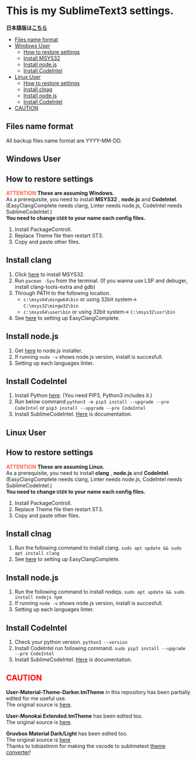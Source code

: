 # This is my SublimeText3 settings.

__日本語版は[こちら](/README.jp.md)__


- [Files name format](#user-content-files-name-format)
- [Windows User](#user-content-windows-user)
	- [How to restore settings](#user-content-how-to-restore-settings)
	- [Install MSYS32](#user-content-install-msys32)
	- [Install node.js](#user-content-install-nodejs)
	- [Install CodeIntel](#user-content-install-codeintel)
- [Linux User](#user-content-linux-user)
	- [How to restore settings](#user-content-how-to-restore-settings-1)
	- [Install clnag](#user-content-install-clnag)
	- [Install node.js](#user-content-install-nodejs-1)
	- [Install CodeIntel](#user-content-install-codeintel-1)
- [CAUTION](#user-content-caution)

<a id="user-content-files-name-format"></a>
Files name format
-------------------------
All backup files name format are YYYY-MM-DD.


<a id="user-content-windows-user"></a>
Windows User
---------------------
<a id="user-content-how-to-restore-settings"></a>
How to restore settings
-------------------------
<font color="Tomato">__ATTENTION__</font> __These are assuming Windows.__  
As a prerequisite, you need to install __MSYS32__ , __node.js__ and __CodeIntel__.  
(EasyClangComplete needs clang, Linter needs node.js, CodeIntel needs SublimeCodeIntel.)  
__You need to change `USER` to your name each config files.__

1. Install PackageControll.
2. Replace Theme file then restart ST3.
3. Copy and paste other files.

<a id="user-content-install-msys32"></a>
Install clang
-------------------------
1. Click [here](https://www.msys2.org/) to install MSYS32.
2. Run ``pacman -Syu`` from the terminal. (If you wanna use LSP and debuger, install clang-tools-extra and gdb)
3. Through PATH to the following location.
	* ``c:\msys64\mingw64\bin`` or using 32bit system-> ``C:\msys32\mingw32\bin``
	* ``c:\msys64\user\bin`` or using 32bit system-> ``C:\msys32\usr\bin``
4. See [here](https://packagecontrol.io/packages/EasyClangComplete) to setting up EasyClangComplete.

<a id="user-content-install-nodejs"></a>
Install node.js
----------------------
1. Get [here](https://nodejs.org/) to node.js installer.
2. If running ``node -v`` shows node.js version, install is succesfull.
3. Setting up each languages linter.

<a id="user-content-install-codeintel"></a>
Install CodeIntel
----------------------
1. Install Python [here](https://www.python.org/). (You need PIP3, Python3 includes it.)
2. Run below command ``python3 -m pip3 install --upgrade --pre CodeIntel`` or ``pip3 install --upgrade --pre CodeIntel``
3. Install SublimeCodeIntel. [Here](https://github.com/SublimeCodeIntel/SublimeCodeIntel) is documentation.


<a id="user-content-linux-user"></a>
Linux User
---------------
<a id="user-content-how-to-restore-settings-1"></a>
How to restore settings
--------------------------
<font color="Tomato">__ATTENTION__</font> __These are assuming Linux.__  
As a prerequisite, you need to install __clang__ , __node.js__ and __CodeIntel__.  
(EasyClangComplete needs clang, Linter needs node.js, CodeIntel needs SublimeCodeIntel.)  
__You need to change `USER` to your name each config files.__

1. Install PackageControll.
2. Replace Theme file then restart ST3.
3. Copy and paste other files.

<a id="user-content-install-clnag"></a>
Install clnag
-----------------
1. Run the following command to install clang. ``sudo apt update && sudo apt install clang``
2. See [here](https://packagecontrol.io/packages/EasyClangComplete) to setting up EasyClangComplete.

<a id="user-content-install-nodejs-1"></a>
Install node.js
------------------
1. Run the following command to install nodejs. ``sudo apt update && sudo install nodejs npm``
2. If running ``node -v`` shows node.js version, install is succesfull.
3. Setting up each languages linter.

<a id="user-content-install-codeintel-1"></a>
Install CodeIntel
-------------------
1. Check your python version. ``python3 --version``
2. Install CodeIntel run following command. ``sudo pip3 install --upgrade --pre CodeIntel``
3. Install SublimeCodeIntel. [Here](https://github.com/SublimeCodeIntel/SublimeCodeIntel) is documentation.


<a id="user-content-caution"></a>
<font color="Red">CAUTION</font>
---------------------------
__User-Material-Theme-Darker.tmTheme__ in this repository has been partially edited for me useful use.  
The original source is [here](https://packagecontrol.io/packages/Material%20Theme).

__User-Monokai Extended.tmTheme__ has been edited too.  
The original source is [here](https://packagecontrol.io/packages/Monokai%20Extended).

__Gruvbox Material Dark/Light__ has been edited too.  
The original source is [here](https://github.com/sainnhe/gruvbox-material-vscode)  
Thanks to tobiastimm for making the vscode to sublimetext [theme converter](https://github.com/tobiastimm/code-theme-converter)!